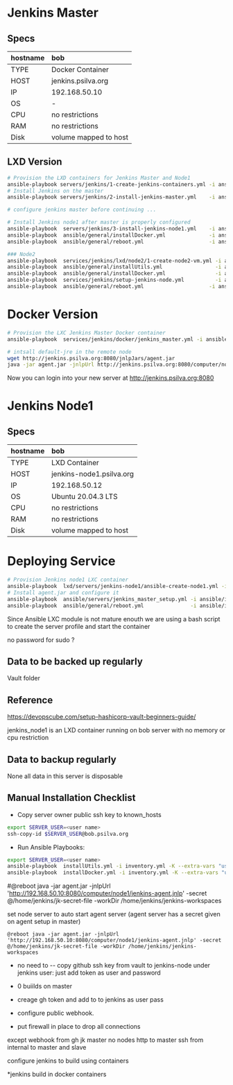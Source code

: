 # Jenkins Master

## Specs

| hostname   | bob                  |
| :--------- | :------------------- |
| TYPE       | Docker Container        |
| HOST       | jenkins.psilva.org       |
| IP         | 192.168.50.10        |
| OS         | -   |
| CPU        | no restrictions      |
| RAM        | no restrictions      |
| Disk       | volume mapped to host|

## LXD Version
```bash
# Provision the LXD containers for Jenkins Master and Node1
ansible-playbook servers/jenkins/1-create-jenkins-containers.yml -i ansible/inventory.yml --extra-vars="target=bob root_folder=${PWD}"
# Install Jenkins on the master
ansible-playbook servers/jenkins/2-install-jenkins-master.yml    -i ansible/inventory.yml --extra-vars="user=${JK_MASTER_USER} ansible_become_pass=${JK_MASTER_SUDO_PASS}" 

# configure jenkins master before continuing ...

# Install Jenkins node1 after master is properly configured
ansible-playbook  servers/jenkins/3-install-jenkins-node1.yml    -i ansible/inventory.yml --extra-vars "target=jenkins_node1 master_secret=$AGENT_SECRET user=$JK_NODE1_USER ansible_become_pass=${JK_NODE1_SUDO_PASS}"
ansible-playbook  ansible/general/installDocker.yml              -i ansible/inventory.yml --extra-vars "user=$JK_NODE1_USER target=jenkins_node1 ansible_become_pass=${JK_NODE1_SUDO_PASS}" 
ansible-playbook  ansible/general/reboot.yml                     -i ansible/inventory.yml --extra-vars "target=jenkins_node1 user=$JK_NODE1_USER ansible_become_pass=${JK_NODE1_SUDO_PASS}"

```

```bash
### Node2
ansible-playbook  services/jenkins/lxd/node2/1-create-node2-vm.yml -i ansible/inventory.yml --extra-vars="target=captain root_folder=${PWD}"
ansible-playbook  ansible/general/installUtils.yml                 -i ansible/inventory.yml --extra-vars "user=$JK_NODE1_USER target=jenkins_node2 ansible_become_pass=${JK_NODE1_SUDO_PASS}"
ansible-playbook  ansible/general/installDocker.yml                -i ansible/inventory.yml --extra-vars "user=$JK_NODE1_USER target=jenkins_node2 ansible_become_pass=${JK_NODE1_SUDO_PASS}" 
ansible-playbook  services/jenkins/setup-jenkins-node.yml          -i ansible/inventory.yml --extra-vars "target=jenkins_node2 node_name=node2 master_secret=$AGENT_SECRET_NODE2 user=$JK_NODE1_USER ansible_become_pass=${JK_NODE1_SUDO_PASS}"
ansible-playbook  ansible/general/reboot.yml                     -i ansible/inventory.yml --extra-vars "target=jenkins_node2 user=$JK_NODE1_USER ansible_become_pass=${JK_NODE1_SUDO_PASS}"
```

# Docker Version
```bash
# Provision the LXC Jenkins Master Docker container 
ansible-playbook  services/jenkins/docker/jenkins_master.yml -i ansible/inventory.yml --extra-vars "target=captain"

# intsall default-jre in the remote node
wget http://jenkins.psilva.org:8080/jnlpJars/agent.jar
java -jar agent.jar -jnlpUrl http://jenkins.psilva.org:8080/computer/node1/jenkins-agent.jnlp -secret @jenkins_remote_secret -workDir "/tmp/jenkins_remote_root"

```

Now you can login into your new server at 
http://jenkins.psilva.org:8080



# Jenkins Node1

## Specs

| hostname   | bob                  |
| :--------- | :------------------- |
| TYPE       | LXD Container        |
| HOST       | jenkins-node1.psilva.org       |
| IP         | 192.168.50.12        |
| OS         | Ubuntu 20.04.3 LTS   |
| CPU        | no restrictions      |
| RAM        | no restrictions      |
| Disk       | volume mapped to host|

# Deploying Service

```bash
# Provision Jenkins node1 LXC container
ansible-playbook  lxd/servers/jenkins-node1/ansible-create-node1.yml -i ansible/inventory.yml --extra-vars "target=bob root_folder=${PWD}"
# Install agent.jar and configure it
ansible-playbook  ansible/servers/jenkins_master_setup.yml -i ansible/inventory.yml --extra-vars "master_secret=$AGENT_SECRET user=$JK_NODE1_USER" 
ansible-playbook  ansible/general/reboot.yml               -i ansible/inventory.yml --extra-vars "target=jenkins_node1 user=$JK_NODE1_USER ansible_become_pass=${JK_NODE1_SUDO_PASS}"
```

Since Ansible LXC module is not mature enouth we are using a bash script to create the server profile and start the container 


no password for sudo ?

## Data to be backed up regularly

Vault folder


## Reference
https://devopscube.com/setup-hashicorp-vault-beginners-guide/







jenkins_node1 is an LXD container running on bob server with no memory or cpu restriction

## Data to backup regularly

None all data in this server is disposable

## Manual Installation Checklist


*  Copy server owner public ssh key to known_hosts

```bash
export SERVER_USER=<user name>
ssh-copy-id $SERVER_USER@bob.psilva.org
```

* Run Ansible Playbooks:

```bash
export SERVER_USER=<user name>
ansible-playbook  installUtils.yml -i inventory.yml -K --extra-vars "user=$SERVER_USER target=bob"
ansible-playbook  installDocker.yml -i inventory.yml -K --extra-vars "user=$SERVER_USER target=jenkins_node1" 
```


#@reboot java -jar agent.jar -jnlpUrl 'http://192.168.50.10:8080/computer/node1/jenkins-agent.jnlp' -secret @/home/jenkins/jk-secret-file -workDir /home/jenkins/jenkins-workspaces


set node server to auto start agent server (agent server has a secret given on agent setup in master)
```
@reboot java -jar agent.jar -jnlpUrl 'http://192.168.50.10:8080/computer/node1/jenkins-agent.jnlp' -secret @/home/jenkins/jk-secret-file -workDir /home/jenkins/jenkins-workspaces
```

* no need to  -- copy github ssh key from vault to jenkins-node under jenkins user: just add token as user and password
* 0 buiilds on master

* creage gh token and add to to jenkins as user pass
* configure public webhook.
* put firewall in place to drop all connections

except
webhook from gh
jk master no nodes
http to master
ssh from internal to master and slave

configure jenkins to build using containers


*jenkins build in docker containers






